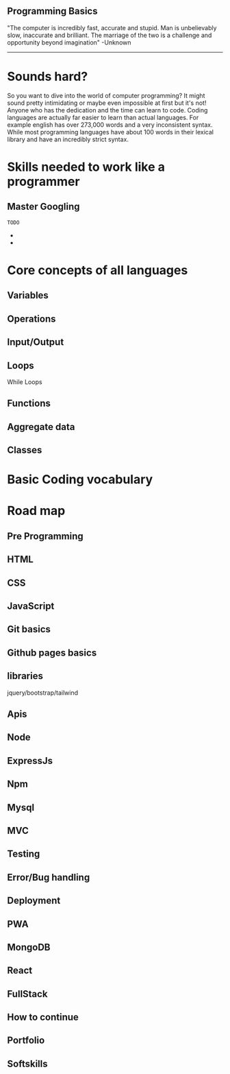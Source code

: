 ## Programming Basics

"The computer is incredibly fast, accurate and stupid. Man is unbelievably slow, inaccurate and brilliant. The marriage of the two is a challenge and opportunity beyond imagination"  -Unknown

<hr>
    
# Sounds hard?
 So you want to dive into the world of computer programming? It might sound pretty intimidating or maybe even impossible at first but it's not! Anyone who has the dedication and the time can learn to code. Coding languages are actually far easier to learn than actual languages. For example english has over 273,000 words and a very inconsistent syntax. While most programming languages have about 100 words in their lexical library and have an incredibly strict syntax. 

# Skills needed to work like a programmer

   ## Master Googling
    TODO

-
-

# Core concepts of all languages 

 ##  Variables
 ## Operations
 ## Input/Output
 ## Loops
 While Loops
 ## Functions
 ## Aggregate data
 ## Classes

    



# Basic Coding vocabulary


# Road map

## Pre Programming
## HTML
## CSS
## JavaScript
## Git basics
## Github pages basics
## libraries
jquery/bootstrap/tailwind
## Apis
## Node
## ExpressJs
## Npm
## Mysql
## MVC
## Testing
## Error/Bug handling 
## Deployment
## PWA
## MongoDB
## React
## FullStack
## How to continue
## Portfolio
## Softskills
